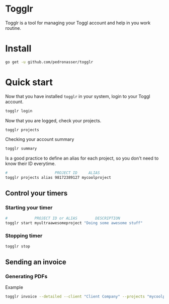 # Togglr

Togglr is a tool for managing your Toggl account and help in you work routine.

# Install

```sh
go get -u github.com/pedronasser/togglr
```

# Quick start

Now that you have installed `togglr` in your system, login to your Toggl account. 

```sh
togglr login
```

Now that you are logged, check your projects.

```sh
togglr projects
```

Checking your account summary

```sh
togglr summary
```

Is a good practice to define an alias for each project, so you don't need to know their ID everytime.

```sh
#                     PROJECT ID     ALIAS
togglr projects alias 98172389127 mycoolproject
```

## Control your timers

### Starting your timer

```sh
#            PROJECT ID or ALIAS        DESCRIPTION
togglr start myultraawesomeproject "Doing some awesome stuff"
```

### Stopping timer

```sh
togglr stop
```

## Sending an invoice 

### Generating PDFs

Example

```sh
togglr invoice --detailed --client "Client Company" --projects "mycoolproject,othercoolproject"
```